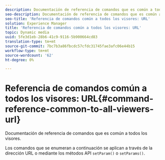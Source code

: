 ```yaml
---
description: Documentación de referencia de comandos que es común a todos los visores.
seo-description: Documentación de referencia de comandos que es común a todos los visores.
seo-title: 'Referencia de comandos común a todos los visores: URL'
solution: Experience Manager
title: 'Referencia de comandos común a todos los visores: URL'
topic: Dynamic media
uuid: 5fe3d1eb-28b6-41c9-9116-5b900664cd83
translation-type: tm+mt
source-git-commit: 7bc7b3a86fbcdc57cfdc31745fae3afc06e44b15
workflow-type: tm+mt
source-wordcount: '62'
ht-degree: 0%

---
```



# Referencia de comandos común a todos los visores: URL{#command-reference-common-to-all-viewers-url}

Documentación de referencia de comandos que es común a todos los visores.

Los comandos que se enumeran a continuación se aplican a través de la dirección URL o mediante los métodos API `setParam()` o `setParams()`.
